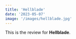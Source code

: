 ```yaml
---
title: 'Hellblade'
date: '2023-05-07'
image: '/images/hellblade.jpg'
---
```


This is the review for **Hellblade**.
